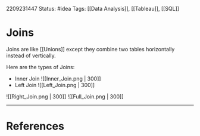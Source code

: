 2209231447
Status: #idea
Tags: [[Data Analysis]], [[Tableau]], [[SQL]]

# Joins

Joins are like [[Unions]] except they combine two tables horizontally instead of vertically.

Here are the types of Joins:
* Inner Join
![[Inner_Join.png | 300]]
* Left Join
![[Left_Join.png | 300]]

![[Right_Join.png | 300]]
![[Full_Join.png | 300]]



---
# References